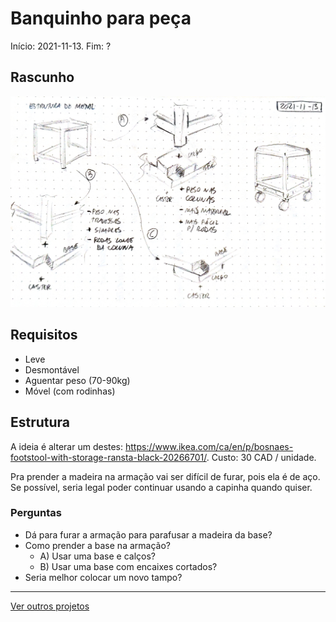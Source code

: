 # Banquinho para peça

Início: 2021-11-13. Fim: ?

## Rascunho

![Rascunho de banquinho com rodinhas](20211113-rascunho_banquinho.jpg)

## Requisitos

- Leve
- Desmontável
- Aguentar peso (70-90kg)
- Móvel (com rodinhas)

## Estrutura

A ideia é alterar um destes: <https://www.ikea.com/ca/en/p/bosnaes-footstool-with-storage-ransta-black-20266701/>. Custo: 30 CAD / unidade.

Pra prender a madeira na armação vai ser difícil de furar, pois ela é de aço. Se possível, seria legal poder continuar usando a capinha quando quiser.

### Perguntas

- Dá para furar a armação para parafusar a madeira da base?
- Como prender a base na armação?
  - A) Usar uma base e calços?
  - B) Usar uma base com encaixes cortados?
- Seria melhor colocar um novo tampo?

---

[Ver outros projetos](../README.md)
